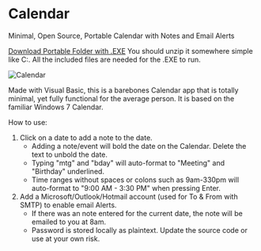 # Calendar
Minimal, Open Source, Portable Calendar with Notes and Email Alerts

[Download Portable Folder with .EXE](https://github.com/56cc9a78-b78a-4a40-a695-fccf394ec0ad) You should unzip it somewhere simple like C:\.  All the included files are needed for the .EXE to run.

![Calendar](https://github.com/escardel/Calendar/assets/39771493/ee3e6699-ac88-478b-ad29-a5ee1952c117)

Made with Visual Basic, this is a barebones Calendar app that is totally minimal, yet fully functional for the average person.  It is based on the familiar Windows 7 Calendar.

How to use:

1. Click on a date to add a note to the date.  
   * Adding a note/event will bold the date on the Calendar. Delete the text to unbold the date.
   * Typing "mtg" and "bday" will auto-format to "Meeting" and "Birthday" underlined.
   * Time ranges without spaces or colons such as 9am-330pm will auto-format to "9:00 AM - 3:30 PM" when pressing Enter.
2. Add a Microsoft/Outlook/Hotmail account (used for To & From with SMTP) to enable email Alerts.
   * If there was an note entered for the current date, the note will be emailed to you at 8am.
   * Password is stored locally as plaintext. Update the source code or use at your own risk.  
